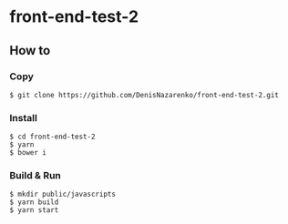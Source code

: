 # front-end-test-2
## How to

### Copy
````
$ git clone https://github.com/DenisNazarenko/front-end-test-2.git
````
### Install
````
$ cd front-end-test-2
$ yarn
$ bower i
````
### Build & Run
````
$ mkdir public/javascripts
$ yarn build
$ yarn start
````
   
